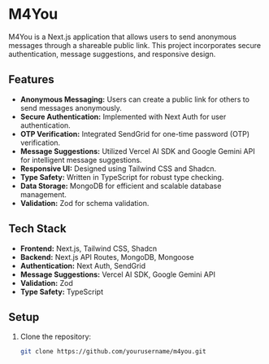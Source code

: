 # M4You

M4You is a Next.js application that allows users to send anonymous messages through a shareable public link. This project incorporates secure authentication, message suggestions, and responsive design.

## Features

- **Anonymous Messaging:** Users can create a public link for others to send messages anonymously.
- **Secure Authentication:** Implemented with Next Auth for user authentication.
- **OTP Verification:** Integrated SendGrid for one-time password (OTP) verification.
- **Message Suggestions:** Utilized Vercel AI SDK and Google Gemini API for intelligent message suggestions.
- **Responsive UI:** Designed using Tailwind CSS and Shadcn.
- **Type Safety:** Written in TypeScript for robust type checking.
- **Data Storage:** MongoDB for efficient and scalable database management.
- **Validation:** Zod for schema validation.

## Tech Stack

- **Frontend:** Next.js, Tailwind CSS, Shadcn
- **Backend:** Next.js API Routes, MongoDB, Mongoose
- **Authentication:** Next Auth, SendGrid
- **Message Suggestions:** Vercel AI SDK, Google Gemini API
- **Validation:** Zod
- **Type Safety:** TypeScript

## Setup

1. Clone the repository:
   ```bash
   git clone https://github.com/yourusername/m4you.git
